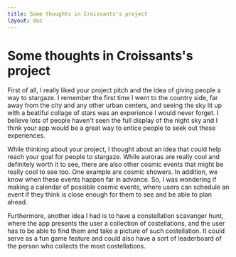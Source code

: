 ```yaml
---
title: Some thoughts in Croissants's project
layout: doc
---
```


# Some thoughts in Croissants's project

First of all, I really liked your project pitch and the idea of giving people a way to stargaze. I remember the first time I went to the country side, far away from the city and any other urban centers, and seeing the sky lit up with a beatiful collage of stars was an experience I would never forget. I believe lots of people haven't seen the full display of the night sky and I think your app would be a great way to entice people to seek out these experiences.

While thinking about your project, I thought about an idea that could help reach your goal for people to stargaze. While auroras are really cool and definitely worth it to see, there are also other cosmic events that might be really cool to see too. One example are cosmic showers. In addition, we know when these events happen far in advance. So, I was wondering if making a calendar of possible cosmic events, where users can schedule an event if they think is close enough for them to see and be able to plan ahead.

Furthermore, another idea I had is to have a constellation scavanger hunt, where the app presents the user a collection of costellations, and the user has to be able to find them and take a picture of such costellation. It could serve as a fun game feature and could also have a sort of leaderboard of the person who collects the most costellations.